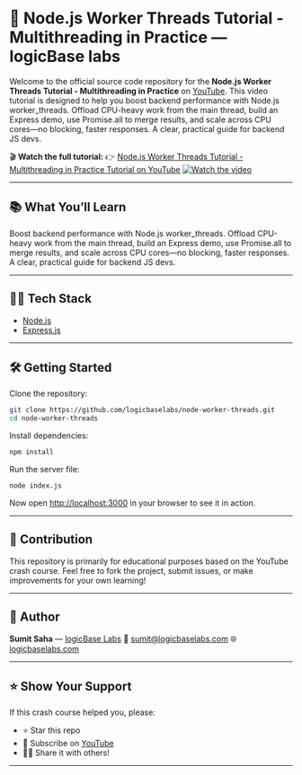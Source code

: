 # 🚀 Node.js Worker Threads Tutorial - Multithreading in Practice — logicBase labs

Welcome to the official source code repository for the **Node.js Worker Threads Tutorial - Multithreading in Practice** on [YouTube](https://youtube.com/@logicBaseLabs). This video tutorial is designed to help you boost backend performance with Node.js worker_threads. Offload CPU-heavy work from the main thread, build an Express demo, use Promise.all to merge results, and scale across CPU cores—no blocking, faster responses. A clear, practical guide for backend JS devs.

🎬 **Watch the full tutorial:**
👉 [Node.js Worker Threads Tutorial - Multithreading in Practice Tutorial on YouTube](https://youtu.be/JTl6tQ4bqYA)
[![Watch the video](https://img.youtube.com/vi/JTl6tQ4bqYA/maxresdefault.jpg)](https://youtu.be/JTl6tQ4bqYA)

---

## 📚 What You’ll Learn

Boost backend performance with Node.js worker_threads. Offload CPU-heavy work from the main thread, build an Express demo, use Promise.all to merge results, and scale across CPU cores—no blocking, faster responses. A clear, practical guide for backend JS devs.

---

## 🧑‍💻 Tech Stack

-   [Node.js](https://nodejs.org/)
-   [Express.js](https://expressjs.com/)

---

## 🛠️ Getting Started

Clone the repository:

```bash
git clone https://github.com/logicbaselabs/node-worker-threads.git
cd node-worker-threads
```

Install dependencies:

```bash
npm install
```

Run the server file:

```bash
node index.js
```

Now open [http://localhost:3000](http://localhost:3000) in your browser to see it in action.

---

## 🤝 Contribution

This repository is primarily for educational purposes based on the YouTube crash course. Feel free to fork the project, submit issues, or make improvements for your own learning!

---

## 🧠 Author

**Sumit Saha** — [logicBase Labs](https://youtube.com/@logicBaseLabs)
📧 [sumit@logicbaselabs.com](mailto:sumit@logicbaselabs.com)
🌐 [logicbaselabs.com](https://logicbaselabs.com)

---

## ⭐ Show Your Support

If this crash course helped you, please:

-   ⭐ Star this repo
-   🍿 Subscribe on [YouTube](https://youtube.com/@logicBaseLabs)
-   🧑‍🏫 Share it with others!

---
